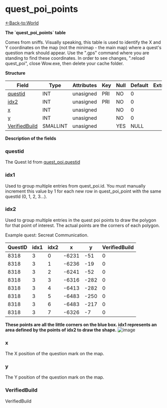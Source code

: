 # quest\_poi\_points

[<-Back-to:World](database-world.md)

**The \`quest\_poi\_points\` table**

Comes from sniffs. Visually speaking, this table is used to identify the X and Y coordinates on the map (not the minimap - the main map) where a quest's question mark should appear. Use the ".gps" command where you are standing to find these coordinates. In order to see changes, ".reload quest\_poi", close Wow.exe, then delete your cache folder.

**Structure**

| Field              | Type     | Attributes | Key | Null | Default | Extra | Comment |
|--------------------|----------|------------|-----|------|---------|-------|---------|
| [questid][1]       | INT  | unasigned  | PRI | NO   | 0       |       |         |
| [idx2][2]          | INT  | unasigned  | PRI | NO   | 0       |       |         |
| [x][3]             | INT  | unasigned  |     | NO   | 0       |       |         |
| [y][4]             | INT  | unasigned  |     | NO   | 0       |       |         |
| [VerifiedBuild][5] | SMALLINT | unasigned  |     | YES  | NULL    |       |         |

[1]: #questid
[2]: #idx2
[3]: #x
[4]: #y
[5]: #verifiedbuild

**Description of the fields**

### questid

The Quest Id from [quest\_poi.questid](quest_poi#questid)

### idx1

Used to group multiple entries from quest\_poi.id. You must manually increment this value by 1 for each new row in quest\_poi\_point with the same questId (0, 1, 2, 3...).

### idx2

Used to group multiple entries in the quest poi points to draw the polygon for that point of interest. The actual points are the corners of each polygon.

Example quest: Secreat Communication.

| QuestID | idx1 | idx2 | x     | y    | VerifiedBuild |
|---------|------|------|-------|------|---------------|
| 8318    | 3    | 0    | -6231 | -51  | 0             |
| 8318    | 3    | 1    | -6236 | -19  | 0             |
| 8318    | 3    | 2    | -6241 | -52  | 0             |
| 8318    | 3    | 3    | -6316 | -282 | 0             |
| 8318    | 3    | 4    | -6413 | -282 | 0             |
| 8318    | 3    | 5    | -6483 | -250 | 0             |
| 8318    | 3    | 6    | -6483 | -217 | 0             |
| 8318    | 3    | 7    | -6326 | -7   | 0             |

**These points are all the little corners on the blue box. idx1 represents an area defined by the points of idx2 to draw the shape.**
![image](https://user-images.githubusercontent.com/1884642/119476187-bca11b00-bd45-11eb-95e5-876960f24457.png)

### x

The X position of the question mark on the map.

### y

The Y position of the question mark on the map.

### VerifiedBuild

VerifiedBuild
